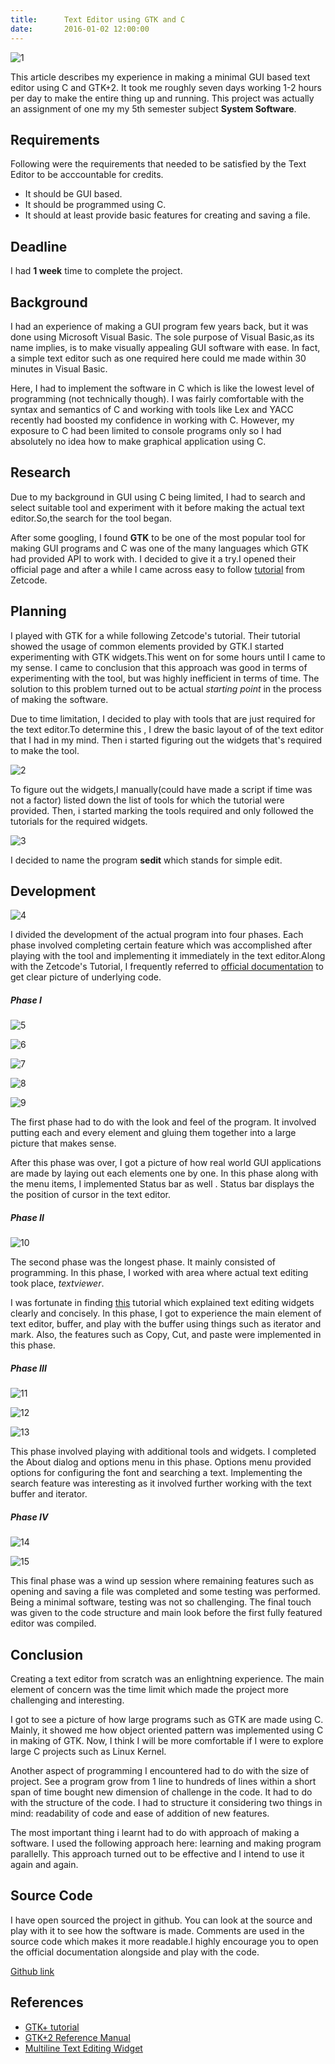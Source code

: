 ```yaml
---
title:      Text Editor using GTK and C
date:       2016-01-02 12:00:00
---
```


![1](./images/sedit/main.png)

This article describes my experience in making a minimal GUI based text editor using C and GTK+2. It took me roughly seven days working 1-2 hours per day to make the entire thing up and running. This project was actually an assignment of one my my 5th semester subject **System Software**. 

## Requirements 

Following were the requirements that needed to be satisfied by the Text Editor to be acccountable for credits. 
  
  * It should be GUI based.
  * It should be programmed using C.
  * It should at least provide basic features for creating and saving a file.

## Deadline 

I had **1 week** time to complete the project. 

## Background

I had an experience of making a GUI program few years back, but it was done using Microsoft Visual Basic. The sole purpose of Visual Basic,as its name implies, is to make visually appealing GUI software with ease. In fact, a simple text editor such as one required here could me made within 30 minutes in Visual Basic.

Here, I had to implement the software in C which is like the lowest level of programming (not technically though). I was fairly comfortable with the syntax and semantics of C and working with tools like Lex and YACC recently had boosted my confidence in working with C. However, my exposure to C had been limited to console programs only so I had absolutely no idea how to make graphical application using C. 

## Research

Due to my background in GUI using C being limited, I had to search and select suitable tool and experiment with it before making the actual text editor.So,the search for the tool began.

After some googling, I found **GTK** to be one of the most popular tool for making GUI programs and C was one of the many languages which GTK had provided API to work with. I decided to give it a try.I opened their official page and after a while I came across easy to follow [tutorial](http://zetcode.com/gui/gtk2) from Zetcode. 

## Planning
I played with GTK for a while following Zetcode's tutorial. Their tutorial showed the usage of common elements provided by GTK.I started experimenting with GTK widgets.This went on for some hours until I came to my sense. I came to conclusion that this approach was good in terms of experimenting with the tool, but was highly inefficient in terms of time. The solution to this problem turned out to be actual *starting point* in the process of making the software.

Due to time limitation, I decided to play with tools that are just required for the text editor.To determine this , I drew the basic layout of  of the text editor that I had in my mind. Then i started figuring out the widgets that's required to make the tool. 

![2](./images/sedit/planning1.jpg)

To figure out the widgets,I manually(could have made a script if time was not a factor) listed down the list of tools for which the tutorial were provided. Then,  i started marking the tools required and only followed the tutorials for the required widgets.

![3](./images/sedit/planning2.jpg)

I decided to name the program **sedit** which stands for simple edit. 

## Development

![4](./images/sedit/development.jpg)

I divided the development of the actual program into four phases. Each phase involved completing certain feature which was accomplished after playing with the tool and implementing it immediately in the text editor.Along with the Zetcode's Tutorial, I frequently referred to [official documentation](https://developer.gnome.org/gtk2/stable/) to get clear picture of underlying code. 

##### Phase I

![5](./images/sedit/phase1a.png)

![6](./images/sedit/phase1b.png)

![7](./images/sedit/phase1c.png)

![8](./images/sedit/phase1d.png)

![9](./images/sedit/phase1e.png)

The first phase had to do with the look and feel of the program. It involved putting each and every element and gluing them together into a large picture that makes sense. 

After this phase was over, I got a picture of how real world GUI applications are made by laying out each elements one by one. In this phase along with the menu items, I implemented Status bar as well . Status bar displays the the position of cursor in the text editor.

##### Phase II

![10](./images/sedit/phase2a.png)

The second phase was the longest phase. It mainly consisted of programming. In this phase, I worked with area where actual text editing took place, *textviewer*. 

I was fortunate in finding [this](http://www.bravegnu.org/gtktext/gtktext-0.4.html) tutorial which explained text editing widgets clearly and concisely. In this phase, I got to experience the main element of text editor, buffer, and play with the buffer using things such as iterator and mark. Also, the features such as Copy, Cut, and paste were implemented in this phase.

##### Phase III
![11](./images/sedit/phase3a.png)

![12](./images/sedit/phase3b.png)

![13](./images/sedit/phase3c.png)

This phase involved playing with additional tools and widgets. I completed the About dialog and options menu in this phase. Options menu provided options for configuring the font and searching a text. Implementing the search feature was interesting as it involved further working with the text buffer and iterator. 

##### Phase IV

![14](./images/sedit/phase4a.png)

![15](./images/sedit/phase4b.png)

This final phase was a wind up session where remaining features such as opening and saving a file was completed and some testing was performed. Being a minimal software, testing was not so challenging. The final touch was given to the code structure and main look before the first fully featured editor was compiled. 

## Conclusion
Creating a text editor from scratch was an enlightning experience. The main element of concern was the time limit which made the project more challenging and interesting. 

I got to see a picture of how large programs such as GTK are made using C. Mainly, it showed me how object oriented pattern was implemented using C in making of GTK. Now, I think I will be more comfortable if I were to explore large C projects such as Linux Kernel.

Another aspect of programming I encountered had to do with the size of project. See a program grow from 1 line to hundreds of lines within a short span of time bought new dimension of challenge in the code. It had to do with the structure of the code. I had to structure it considering two things in mind: readability of code and ease of addition of new features. 

The most important thing i learnt had to do with approach of making a software. I used the following approach  here: learning and making program parallelly. This approach turned out to be effective and I intend to use it again  and again. 

## Source Code
I have open sourced the project in github. You can look at the source and play with it to see how the software is made. Comments are used in the source code which makes it more readable.I highly encourage you to open the official documentation alongside and play with the code. 

[ Github link ](https://github.com/incessantmeraki/sedit)

## References 
* [GTK+ tutorial](http://zetcode.com/gui/gtk2/)
* [GTK+2 Reference Manual](https://developer.gnome.org/gtk2/stable/)
* [Multiline Text Editing Widget](http://www.bravegnu.org/gtktext/gtktext-0.4.html)
